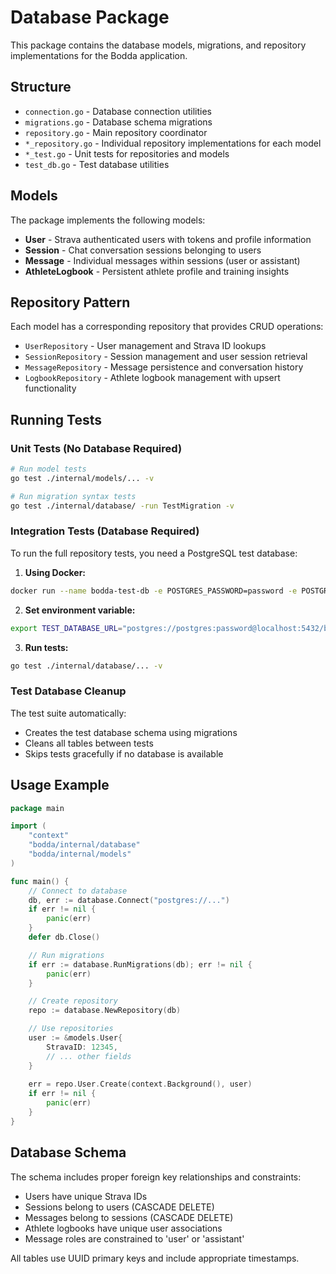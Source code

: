 # Database Package

This package contains the database models, migrations, and repository implementations for the Bodda application.

## Structure

- `connection.go` - Database connection utilities
- `migrations.go` - Database schema migrations
- `repository.go` - Main repository coordinator
- `*_repository.go` - Individual repository implementations for each model
- `*_test.go` - Unit tests for repositories and models
- `test_db.go` - Test database utilities

## Models

The package implements the following models:

- **User** - Strava authenticated users with tokens and profile information
- **Session** - Chat conversation sessions belonging to users
- **Message** - Individual messages within sessions (user or assistant)
- **AthleteLogbook** - Persistent athlete profile and training insights

## Repository Pattern

Each model has a corresponding repository that provides CRUD operations:

- `UserRepository` - User management and Strava ID lookups
- `SessionRepository` - Session management and user session retrieval
- `MessageRepository` - Message persistence and conversation history
- `LogbookRepository` - Athlete logbook management with upsert functionality

## Running Tests

### Unit Tests (No Database Required)

```bash
# Run model tests
go test ./internal/models/... -v

# Run migration syntax tests
go test ./internal/database/ -run TestMigration -v
```

### Integration Tests (Database Required)

To run the full repository tests, you need a PostgreSQL test database:

1. **Using Docker:**
```bash
docker run --name bodda-test-db -e POSTGRES_PASSWORD=password -e POSTGRES_DB=bodda_test -p 5432:5432 -d postgres:15
```

2. **Set environment variable:**
```bash
export TEST_DATABASE_URL="postgres://postgres:password@localhost:5432/bodda_test?sslmode=disable"
```

3. **Run tests:**
```bash
go test ./internal/database/... -v
```

### Test Database Cleanup

The test suite automatically:
- Creates the test database schema using migrations
- Cleans all tables between tests
- Skips tests gracefully if no database is available

## Usage Example

```go
package main

import (
    "context"
    "bodda/internal/database"
    "bodda/internal/models"
)

func main() {
    // Connect to database
    db, err := database.Connect("postgres://...")
    if err != nil {
        panic(err)
    }
    defer db.Close()

    // Run migrations
    if err := database.RunMigrations(db); err != nil {
        panic(err)
    }

    // Create repository
    repo := database.NewRepository(db)

    // Use repositories
    user := &models.User{
        StravaID: 12345,
        // ... other fields
    }
    
    err = repo.User.Create(context.Background(), user)
    if err != nil {
        panic(err)
    }
}
```

## Database Schema

The schema includes proper foreign key relationships and constraints:

- Users have unique Strava IDs
- Sessions belong to users (CASCADE DELETE)
- Messages belong to sessions (CASCADE DELETE)
- Athlete logbooks have unique user associations
- Message roles are constrained to 'user' or 'assistant'

All tables use UUID primary keys and include appropriate timestamps.